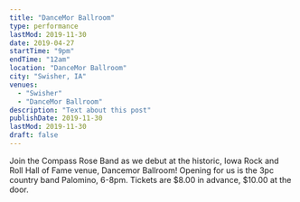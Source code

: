 ```yaml
---
title: "DanceMor Ballroom"
type: performance
lastMod: 2019-11-30
date: 2019-04-27
startTime: "9pm"
endTime: "12am"
location: "DanceMor Ballroom"
city: "Swisher, IA"
venues:
  - "Swisher"
  - "DanceMor Ballroom"
description: "Text about this post"
publishDate: 2019-11-30
lastMod: 2019-11-30
draft: false
---
```


Join the Compass Rose Band as we debut at the historic, Iowa Rock and Roll Hall of Fame venue, Dancemor Ballroom!
Opening for us is the 3pc country band Palomino, 6-8pm.
Tickets are $8.00 in advance, $10.00 at the door.
